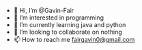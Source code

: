 - 👋 Hi, I’m @Gavin-Fair
- 👀 I’m interested in programming
- 🌱 I’m currently learning java and python
- 💞️ I’m looking to collaborate on nothing
- 📫 How to reach me fairgavin0@gmail.com

<!---
Gavin-Fair/Gavin-Fair is a ✨ special ✨ repository because its `README.md` (this file) appears on your GitHub profile.
You can click the Preview link to take a look at your changes.
--->
